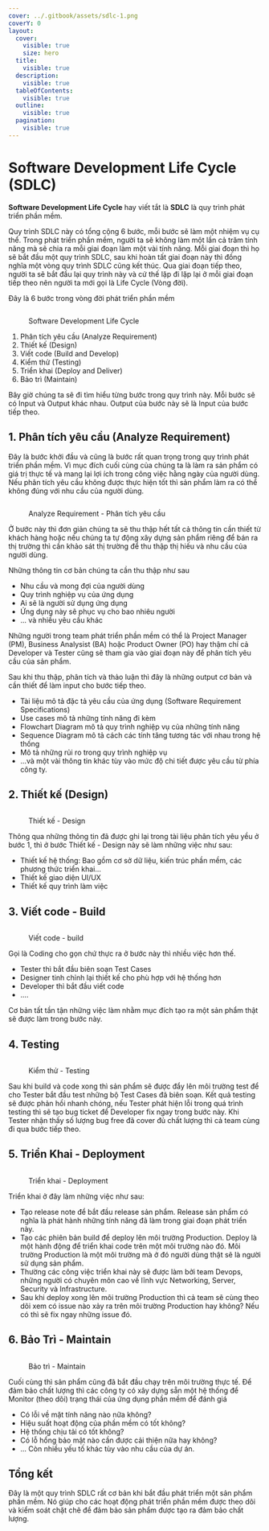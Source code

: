 ```yaml
---
cover: ../.gitbook/assets/sdlc-1.png
coverY: 0
layout:
  cover:
    visible: true
    size: hero
  title:
    visible: true
  description:
    visible: true
  tableOfContents:
    visible: true
  outline:
    visible: true
  pagination:
    visible: true
---
```


# Software Development Life Cycle (SDLC)

**Software Development Life Cycle** hay viết tắt là **SDLC** là quy trình phát triển phần mềm.&#x20;

Quy trình SDLC này có tổng cộng 6 bước, mỗi bước sẽ làm một nhiệm vụ cụ thể. Trong phát triển phần mềm, người ta sẽ không làm một lần cả trăm tính năng mà sẽ chia ra mỗi giai đoạn làm một vài tính năng. Mỗi giai đoạn thì họ sẽ bắt đầu một quy trình SDLC, sau khi hoàn tất giai đoạn này thì đồng nghĩa một vòng quy trình SDLC cũng kết thúc. Qua giai đoạn tiếp theo, người ta sẽ bắt đầu lại quy trình này và cứ thế lặp đi lặp lại ở mỗi giai đoạn tiếp theo nên người ta mới gọi là Life Cycle (Vòng đời).

Đây là 6 bước trong vòng đời phát triển phần mềm

<figure><img src="../.gitbook/assets/sdlc.png" alt=""><figcaption><p>Software Development Life Cycle</p></figcaption></figure>

1. Phân tích yêu cầu (Analyze Requirement)
2. Thiết kế (Design)
3. Viết code (Build and Develop)
4. Kiểm thử (Testing)
5. Triển khai (Deploy and Deliver)
6. Bảo trì (Maintain)

Bây giờ chúng ta sẽ đi tìm hiểu từng bước trong quy trình này. Mỗi bước sẽ có Input và Output khác nhau. Output của bước này sẽ là Input của bước tiếp theo.

## 1. Phân tích yêu cầu (Analyze Requirement)

Đây là bước khởi đầu và cũng là bước rất quan trọng trong quy trình phát triển phần mềm. Vì mục đích cuối cùng của chúng ta là làm ra sản phẩm có giá trị thực tế và mang lại lợi ích trong công việc hằng ngày của người dùng. Nếu phân tích yêu cầu không được thực hiện tốt thì sản phẩm làm ra có thể không đúng với nhu cầu của người dùng.

<figure><img src="../.gitbook/assets/analyze-requirement.svg" alt=""><figcaption><p>Analyze Requirement - Phân tích yêu cầu</p></figcaption></figure>

Ở bước này thì đơn giản chúng ta sẽ thu thập hết tất cả thông tin cần thiết từ khách hàng hoặc nếu chúng ta tự động xây dựng sản phẩm riêng để bán ra thị trường thì cần khảo sát thị trường để thu thập thị hiếu và nhu cầu của người dùng.&#x20;

Những thông tin cơ bản chúng ta cần thu thập như sau

* Nhu cầu và mong đợi của người dùng
* Quy trình nghiệp vụ của ứng dụng
* Ai sẽ là người sử dụng ứng dụng
* Ứng dụng này sẽ phục vụ cho bao nhiêu người
* ... và nhiều yêu cầu khác

Những người trong team phát triển phần mềm có thể là Project Manager (PM), Business Analysist (BA) hoặc Product Owner (PO) hay thậm chí cả Developer và Tester cũng sẽ tham gia vào giai đoạn này để phân tích yêu cầu của sản phẩm.

Sau khi thu thập, phân tích và thảo luận thì đây là những output cơ bản và cần thiết để làm input cho bước tiếp theo.

* Tài liệu mô tả đặc tả yêu cầu của ứng dụng (Software Requirement Specifications)
* Use cases mô tả những tính năng đi kèm
* Flowchart Diagram mô tả quy trình nghiệp vụ của những tính năng
* Sequence Diagram mô tả cách các tính tăng tương tác với nhau trong hệ thống
* Mô tả những rủi ro trong quy trình nghiệp vụ
* ...và một vài thông tin khác tùy vào mức độ chi tiết được yêu cầu từ phía công ty.

## 2. Thiết kế (Design)

<figure><img src="../.gitbook/assets/sdlc-design.svg" alt=""><figcaption><p>Thiết kế - Design</p></figcaption></figure>

Thông qua những thông tin đã được ghi lại trong tài liệu phân tích yêu yều ở bước 1, thì ở bước Thiết kế - Design này sẽ làm những việc như sau:

* Thiết kế hệ thống: Bao gồm cơ sở dữ liệu, kiến trúc phần mềm, các phương thức triển khai...
* Thiết kế giao diện UI/UX
* Thiết kế quy trình làm việc

## 3. Viết code - Build

<figure><img src="../.gitbook/assets/sdlc-build.svg" alt=""><figcaption><p>Viết code - build</p></figcaption></figure>

Gọi là Coding cho gọn chứ thực ra ở bước này thì nhiều việc hơn thế.

* Tester thì bắt đầu biên soạn Test Cases
* Designer tinh chỉnh lại thiết kế cho phù hợp với hệ thống hơn
* Developer thì bắt đầu viết code
* ....

Cơ bản tất tần tận những việc làm nhằm mục đích tạo ra một sản phẩm thật sẽ được làm trong bước này.

## 4. Testing

<figure><img src="../.gitbook/assets/sdlc-testing.svg" alt=""><figcaption><p>Kiểm thử - Testing</p></figcaption></figure>

Sau khi build và code xong thì sản phẩm sẽ được đẩy lên môi trường test để cho Tester bắt đầu test những bộ Test Cases đã biên soạn. Kết quả testing sẽ được phản hồi nhanh chóng, nếu Tester phát hiện lỗi trong quá trình testing thì sẽ tạo bug ticket để Developer fix ngay trong bước này. Khi Tester nhận thấy số lượng bug free đã cover đủ chất lượng thì cả team cùng đi qua bước tiếp theo.

## 5. Triển Khai - Deployment

<figure><img src="../.gitbook/assets/sdlc-deployment.svg" alt=""><figcaption><p>Triển khai - Deployment</p></figcaption></figure>

Triển khai ở đây làm những việc như sau:

* Tạo release note để bắt đầu release sản phẩm. Release sản phẩm có nghĩa là phát hành những tính năng đã làm trong giai đoạn phát triển này.
* Tạo các phiên bản build để deploy lên môi trường Production. Deploy là một hành động để triển khai code trên một môi trường nào đó. Môi trường Production là một môi trường mà ở đó người dùng thật sẽ là người sử dụng sản phẩm.
* Thường các công việc triển khai này sẽ được làm bởi team Devops, những người có chuyên môn cao về lĩnh vực Networking, Server, Security và Infrastructure.
* Sau khi deploy xong lên môi trường Production thì cả team sẽ cùng theo dõi xem có issue nào xảy ra trên môi trường Production hay không? Nếu có thì sẽ fix ngay những issue đó.

## 6. Bảo Trì - Maintain

<figure><img src="../.gitbook/assets/sdlc-maintain.svg" alt=""><figcaption><p>Bảo trì - Maintain</p></figcaption></figure>

Cuối cùng thì sản phẩm cũng đã bắt đầu chạy trên môi trường thực tế. Để đảm bảo chất lượng thì các công ty có xây dựng sẵn một hệ thống để Monitor (theo dõi) trạng thái của ứng dụng phần mềm để đánh giá

* Có lỗi về mặt tính năng nào nữa không?
* Hiệu suất hoạt động của phần mềm có tốt không?
* Hệ thống chịu tải có tốt không?
* Có lỗ hổng bảo mật nào cần được cải thiện nữa hay không?
* ... Còn nhiều yếu tố khác tùy vào nhu cầu của dự án.

## Tổng kết

Đây là một quy trình SDLC rất cơ bản khi bắt đầu phát triển một sản phẩm phần mềm. Nó giúp cho các hoạt động phát triển phần mềm được theo dõi và kiểm soát chặt chẽ để đảm bảo sản phẩm được tạo ra đảm bảo chất lượng.

